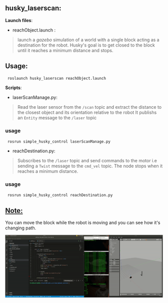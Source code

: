 ## **husky_laserscan**: 

**Launch files**:
- reachObject.launch : 
>launch a *gazebo* simulation of a world with a single block acting as a destination for the robot.
Husky's goal is to get closed to the block until it reaches a minimum distance and stops.

## Usage:
```
 roslaunch husky_laserscan reachObject.launch
```


**Scripts**:
- laserScanManage.py:
> Read the laser sensor from the `/scan` topic and extract the distance to the closest object and its orientation relative to the robot
It publishs an `Entity` message to the `/laser` topic 
### usage
```
 rosrun simple_husky_control laserScanManage.py 
```

- reachDestination.py:
> Subscribes to the `/laser` topic and send commands to the motor i.e sending a `Twist` message to the `cmd_vel` topic.
The node stops when it reaches a minimum distance.
 
### usage
```
 rosrun simple_husky_control reachDestination.py 
```

## <u>Note: </u>
You can move the block while the robot is moving and you can see how it's changing path.

<p align="center">
<img width="800" height="200" src="../assets/reachblock.gif">
</p>